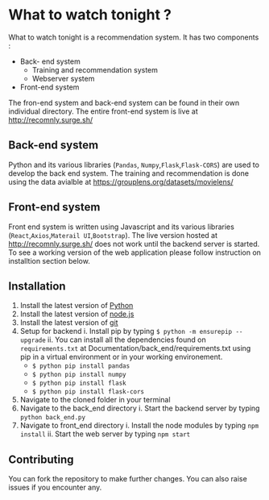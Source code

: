 # What to watch tonight ?

What to watch tonight is a recommendation system. It has two components : 
* Back- end system 
    * Training and recommendation system 
    * Webserver system 
* Front-end system 

The fron-end system and back-end system can be found in their own individual directory. The entire front-end system is live at http://recomnly.surge.sh/

## Back-end system 
Python and its various libraries (`Pandas`, `Numpy`,`Flask`,`Flask-CORS`) are used to develop the back end system. 
The training and recommendation is done using the data avialble at https://grouplens.org/datasets/movielens/

## Front-end system 
Front end system is written using Javascript and its various libraries (`React`,`Axios`,`Materail UI`,`Bootstrap`). The live version hosted at http://recomnly.surge.sh/ does not work until the backend server is started. To see a working version of the web application please follow instruction on installtion section below. 

## Installation 

1. Install the latest version of [Python](https://www.python.org/downloads/) 
2. Install the latest version of [node.js](https://nodejs.org/en/download/)
3. Install the latest version of [git](https://git-scm.com/downloads) 
4. Setup for backend 
    i. Install pip by typing  ```$ python -m ensurepip --upgrade```
    ii. You can install all the dependencies found on `requirements.txt` at Documentation/back_end/requirements.txt using pip in a virtual environment or in your working environement. 
    *  ```$ python pip install pandas  ```
    * ```$ python pip install numpy  ```
    * ```$ python pip install flask  ```
    * ```$ python pip install flask-cors  ```
5. Navigate to the cloned folder in your terminal 
6. Navigate to the back_end directory 
    i. Start the backend server by typing ```python back_end.py``` 
7. Navigate to front_end directory
    i. Install the node modules by typing ```npm install```
    ii. Start the web server by typing ```npm start```

## Contributing 

You can fork the repository to make further changes. You can also raise issues if you encounter any. 